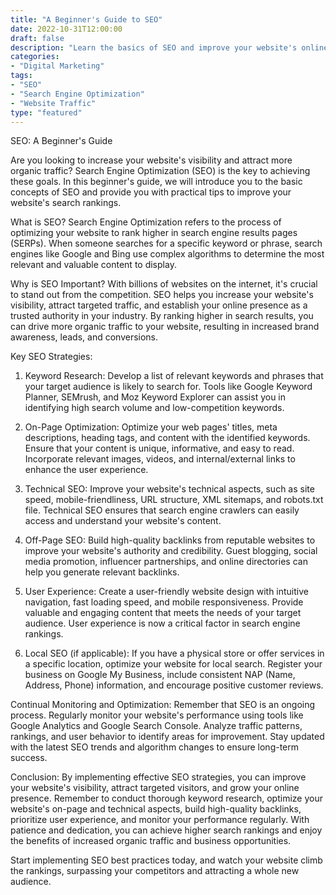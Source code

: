 ```yaml
---
title: "A Beginner's Guide to SEO"
date: 2022-10-31T12:00:00
draft: false
description: "Learn the basics of SEO and improve your website's online visibility."
categories:
- "Digital Marketing"
tags:
- "SEO"
- "Search Engine Optimization"
- "Website Traffic"
type: "featured"
---
```


SEO: A Beginner's Guide

Are you looking to increase your website's visibility and attract more organic traffic? Search Engine Optimization (SEO) is the key to achieving these goals. In this beginner's guide, we will introduce you to the basic concepts of SEO and provide you with practical tips to improve your website's search rankings.

What is SEO?
Search Engine Optimization refers to the process of optimizing your website to rank higher in search engine results pages (SERPs). When someone searches for a specific keyword or phrase, search engines like Google and Bing use complex algorithms to determine the most relevant and valuable content to display.

Why is SEO Important?
With billions of websites on the internet, it's crucial to stand out from the competition. SEO helps you increase your website's visibility, attract targeted traffic, and establish your online presence as a trusted authority in your industry. By ranking higher in search results, you can drive more organic traffic to your website, resulting in increased brand awareness, leads, and conversions.

Key SEO Strategies:
1. Keyword Research: Develop a list of relevant keywords and phrases that your target audience is likely to search for. Tools like Google Keyword Planner, SEMrush, and Moz Keyword Explorer can assist you in identifying high search volume and low-competition keywords.

2. On-Page Optimization: Optimize your web pages' titles, meta descriptions, heading tags, and content with the identified keywords. Ensure that your content is unique, informative, and easy to read. Incorporate relevant images, videos, and internal/external links to enhance the user experience.

3. Technical SEO: Improve your website's technical aspects, such as site speed, mobile-friendliness, URL structure, XML sitemaps, and robots.txt file. Technical SEO ensures that search engine crawlers can easily access and understand your website's content.

4. Off-Page SEO: Build high-quality backlinks from reputable websites to improve your website's authority and credibility. Guest blogging, social media promotion, influencer partnerships, and online directories can help you generate relevant backlinks.

5. User Experience: Create a user-friendly website design with intuitive navigation, fast loading speed, and mobile responsiveness. Provide valuable and engaging content that meets the needs of your target audience. User experience is now a critical factor in search engine rankings.

6. Local SEO (if applicable): If you have a physical store or offer services in a specific location, optimize your website for local search. Register your business on Google My Business, include consistent NAP (Name, Address, Phone) information, and encourage positive customer reviews.

Continual Monitoring and Optimization:
Remember that SEO is an ongoing process. Regularly monitor your website's performance using tools like Google Analytics and Google Search Console. Analyze traffic patterns, rankings, and user behavior to identify areas for improvement. Stay updated with the latest SEO trends and algorithm changes to ensure long-term success.

Conclusion:
By implementing effective SEO strategies, you can improve your website's visibility, attract targeted visitors, and grow your online presence. Remember to conduct thorough keyword research, optimize your website's on-page and technical aspects, build high-quality backlinks, prioritize user experience, and monitor your performance regularly. With patience and dedication, you can achieve higher search rankings and enjoy the benefits of increased organic traffic and business opportunities.

Start implementing SEO best practices today, and watch your website climb the rankings, surpassing your competitors and attracting a whole new audience.
